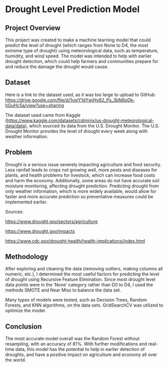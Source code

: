 # Drought Level Prediction Model

## Project Overview

This project was created to make a machine learning model that could predict the level of drought (which ranges from None to D4, the most extreme type of drought) using meteorological data, such as temperature, humidity, and wind speed. The model was intended to help with earlier drought detection, which could help farmers and communities prepare for and reduce the damage the drought would cause.

## Dataset

Here is a link to the dataset used, as it was too large to upload to GitHub: https://drive.google.com/file/d/1vqiY1dYwiHv82_Ps_3bN6qDk-hGuHc5a/view?usp=sharing 

The dataset used came from Kaggle (https://www.kaggle.com/datasets/cdminix/us-drought-meteorological-data/data), which sourced its data from the U.S. Drought Monitor. The U.S. Drought Monitor provides the level of drought every week along with weather information.

## Problem

Drought is a serious issue severely impacting agriculture and food security. Less rainfall leads to crops not growing well, more pests and diseases for plants, and health problems for livestock, which can increase food costs and harm the economy. Additionally, some areas do not have accurate soil moisture monitoring, affecting drought prediction. Predicting drought from only weather information, which is more widely available, would allow for faster and more accurate prediction so preventative measures could be implemented earlier.    

Sources:

https://www.drought.gov/sectors/agriculture 

https://www.drought.gov/impacts 

https://www.cdc.gov/drought-health/health-implications/index.html 

## Methodology

After exploring and cleaning the data (removing outliers, making columns all numeric, etc.), I determined the most useful factors for predicting the level of drought using Recursive Feature Elimination. Since most drought level data points were in the ‘None’ category rather than D0 to D4, I used the methods SMOTE and Near Miss to balance the data set.

Many types of models were tested, such as Decision Trees, Random Forests, and KNN algorithms, on the data sets. GridSearchCV was utilized to optimize the model.

## Conclusion

The most accurate model overall was the Random Forest without resampling, with an accuracy of 81%. With further modifications and real-time data, this model has the potential to help in earlier detection of droughts, and have a positive impact on agriculture and economy all over the world.



